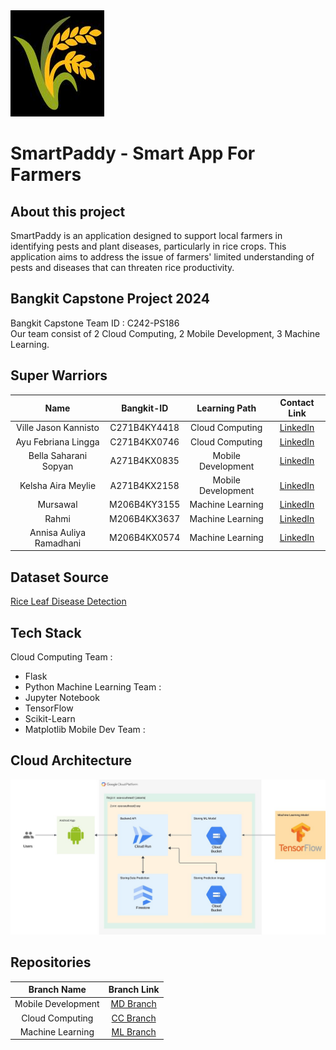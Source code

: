 <img src="image/SmartPaddy Logo.jpeg">

# SmartPaddy - Smart App For Farmers

## About this project

SmartPaddy is an application designed to support local farmers in identifying pests and plant diseases, particularly in rice crops. This application aims to address the issue of farmers' limited understanding of pests and diseases that can threaten rice productivity.

## Bangkit Capstone Project 2024

Bangkit Capstone Team ID : C242-PS186 </br>
Our team consist of 2 Cloud Computing, 2 Mobile Development, 3 Machine Learning.

## Super Warriors

|              Name              |  Bangkit-ID  |    Learning Path    |                                   Contact Link                               |
| :----------------------------: | :----------: | :-----------------: | :--------------------------------------------------------------------------: |
|     Ville Jason Kannisto       | C271B4KY4418 |   Cloud Computing   |    [LinkedIn](https://www.linkedin.com/in/ville-jason-k-a32885330)           |
|      Ayu Febriana Lingga       | C271B4KX0746 |   Cloud Computing   |    [LinkedIn](https://www.linkedin.com/in/ayu-febriana-lingga/)              |      
|     Bella Saharani Sopyan      | A271B4KX0835 |  Mobile Development |    [LinkedIn](https://www.linkedin.com/in/bella-ss)                          |
|       Kelsha Aira Meylie       | A271B4KX2158 |  Mobile Development |    [LinkedIn](https://www.linkedin.com/in/kelshaairameylie)                  |
|            Mursawal            | M206B4KY3155 |   Machine Learning  |    [LinkedIn](https://www.linkedin.com/in/mursawal/)                         |
|             Rahmi              | M206B4KX3637 |   Machine Learning  |    [LinkedIn](https://www.linkedin.com/in/rahmi-811a77312)                   |
|     Annisa Auliya Ramadhani    | M206B4KX0574 |   Machine Learning  |    [LinkedIn](https://www.linkedin.com/in/annisa-auliya-ramadhani-98a535285) |

## Dataset Source
[Rice Leaf Disease Detection](https://www.kaggle.com/datasets/loki4514/rice-leaf-diseases-detection)

## Tech Stack 

Cloud Computing Team :
- Flask
- Python
Machine Learning Team :
- Jupyter Notebook
- TensorFlow
- Scikit-Learn
- Matplotlib
Mobile Dev Team :

## Cloud Architecture
<img src="image/Cloud Architecture.jpeg" width=700>

## Repositories

|    Branch Name     |                       Branch Link                             |
| :----------------: | :-----------------------------------------------------------: |
| Mobile Development | [MD Branch](https://github.com/AyuFL/SmartPaddy/tree/md-main) |
|  Cloud Computing   | [CC Branch](https://github.com/AyuFL/SmartPaddy/tree/cc-main) |
|  Machine Learning  | [ML Branch](https://github.com/AyuFL/SmartPaddy/tree/ml-main) |
